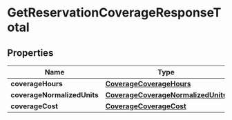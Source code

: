 

# GetReservationCoverageResponseTotal


## Properties

| Name | Type | Description | Notes |
|------------ | ------------- | ------------- | -------------|
|**coverageHours** | [**CoverageCoverageHours**](CoverageCoverageHours.md) |  |  [optional] |
|**coverageNormalizedUnits** | [**CoverageCoverageNormalizedUnits**](CoverageCoverageNormalizedUnits.md) |  |  [optional] |
|**coverageCost** | [**CoverageCoverageCost**](CoverageCoverageCost.md) |  |  [optional] |



